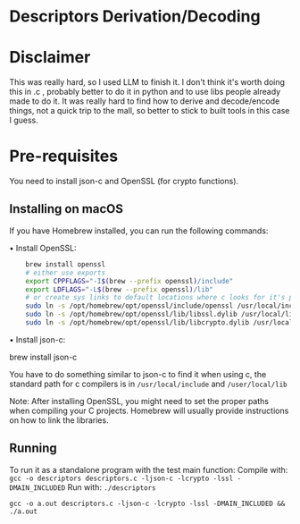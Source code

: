 # Descriptors Derivation/Decoding

# Disclaimer

This was really hard, so I used LLM to finish it.
I don't think it's worth doing this in .c , probably better to do it in python and to use libs people already made to do it.
It was really hard to find how to derive and decode/encode things, not a quick trip to the mall, so better to stick to built tools in this case I guess.

# Pre-requisites

You need to install json-c and OpenSSL (for crypto functions).

## Installing on macOS

If you have Homebrew installed, you can run the following commands:

• Install OpenSSL:
  
```bash
    brew install openssl
    # either use exports
    export CPPFLAGS="-I$(brew --prefix openssl)/include"
    export LDFLAGS="-L$(brew --prefix openssl)/lib"
    # or create sys links to default locations where c looks for it's packages.
    sudo ln -s /opt/homebrew/opt/openssl/include/openssl /usr/local/include/openssl\n
    sudo ln -s /opt/homebrew/opt/openssl/lib/libssl.dylib /usr/local/lib/libssl.dylib\n
    sudo ln -s /opt/homebrew/opt/openssl/lib/libcrypto.dylib /usr/local/lib/libcrypto.dylib\n
```

• Install json-c:
   
   brew install json-c

You have to do something similar to json-c to find it when using c, the standard path for c compilers is in `/usr/local/include` and `/user/local/lib`

Note: After installing OpenSSL, you might need to set the proper paths when compiling your C projects. Homebrew will usually provide instructions on how to link the libraries.


## Running

To run it as a standalone program with the test main function:
Compile with: `gcc -o descriptors descriptors.c -ljson-c -lcrypto -lssl -DMAIN_INCLUDED`
Run with: `./descriptors`

`gcc -o a.out descriptors.c -ljson-c -lcrypto -lssl -DMAIN_INCLUDED && ./a.out`
